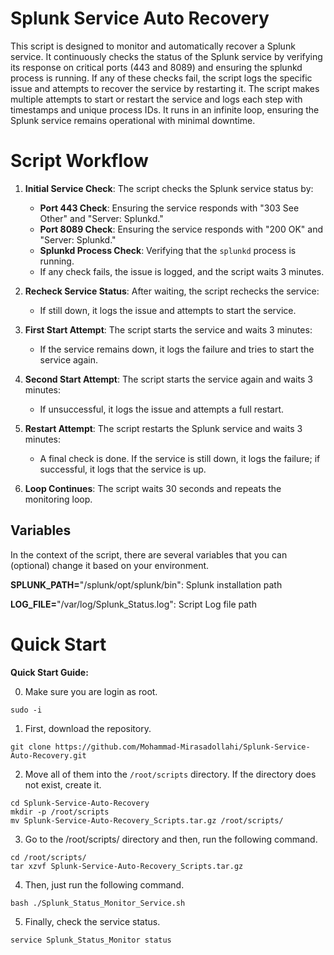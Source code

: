 # Splunk Service Auto Recovery
This script is designed to monitor and automatically recover a Splunk service. It continuously checks the status of the Splunk service by verifying its response on critical ports (443 and 8089) and ensuring the splunkd process is running. If any of these checks fail, the script logs the specific issue and attempts to recover the service by restarting it. The script makes multiple attempts to start or restart the service and logs each step with timestamps and unique process IDs. It runs in an infinite loop, ensuring the Splunk service remains operational with minimal downtime.

# Script Workflow

1. **Initial Service Check**: The script checks the Splunk service status by:
   - **Port 443 Check**: Ensuring the service responds with "303 See Other" and "Server: Splunkd."
   - **Port 8089 Check**: Ensuring the service responds with "200 OK" and "Server: Splunkd."
   - **Splunkd Process Check**: Verifying that the `splunkd` process is running.
   - If any check fails, the issue is logged, and the script waits 3 minutes.

2. **Recheck Service Status**: After waiting, the script rechecks the service:
   - If still down, it logs the issue and attempts to start the service.

3. **First Start Attempt**: The script starts the service and waits 3 minutes:
   - If the service remains down, it logs the failure and tries to start the service again.

4. **Second Start Attempt**: The script starts the service again and waits 3 minutes:
   - If unsuccessful, it logs the issue and attempts a full restart.

5. **Restart Attempt**: The script restarts the Splunk service and waits 3 minutes:
   - A final check is done. If the service is still down, it logs the failure; if successful, it logs that the service is up.

6. **Loop Continues**: The script waits 30 seconds and repeats the monitoring loop.

## Variables
In the context of the script, there are several variables that you can (optional) change it based on your environment.

**SPLUNK_PATH=**"/splunk/opt/splunk/bin": Splunk installation path

**LOG_FILE=**"/var/log/Splunk_Status.log": Script Log file path

# Quick Start

**Quick Start Guide:**

0. Make sure you are login as root.
   
 ```
 sudo -i
   ```

1. First, download the repository.
   
 ```
 git clone https://github.com/Mohammad-Mirasadollahi/Splunk-Service-Auto-Recovery.git
   ```
2. Move all of them into the `/root/scripts` directory. If the directory does not exist, create it.

 ```
cd Splunk-Service-Auto-Recovery
mkdir -p /root/scripts
mv Splunk-Service-Auto-Recovery_Scripts.tar.gz /root/scripts/
   ```
3. Go to the /root/scripts/ directory and then, run the following command.
```
cd /root/scripts/
tar xzvf Splunk-Service-Auto-Recovery_Scripts.tar.gz
   ```
4. Then, just run the following command.
```
bash ./Splunk_Status_Monitor_Service.sh
   ```
5. Finally, check the service status.
```
service Splunk_Status_Monitor status
   ```

